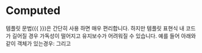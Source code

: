 # Computed 
템플릿 문법({{ }})은 간단히 사용 하면 매우 편리합니다. 하지만 템플릿 표현식 내 코드가 길어질 경우 가독성이 떨어지고 유지보수가 어려워질 수 있습니다. 예를 들어 아래와 같이 객체가 있는경우:
그리고 <template> 에 author가 책을 갖고 있는지 없는지 여부를 표시하고 싶습니다.
이 시점에서 템플릿 표현식은 복잡해지며 선언적이지 않습니다. 또 이러한 코드를 여러곳에서 반복적으로 사용해야 한다면 더더욱 비효율 적일 것입니다.
이럴때 사용하는 것이 계산된 속성(computed property)입니다. 

## Computed vs Method
아래와 같이 메서드를 활용하면 computed와 동일한 효과를 얻을 수 있습니다.
이렇게 computed와 메서드는 동일한 결과를 얻을 수 있습니다. 하지만 차이점은 computed는 결과가 캐시된다는 것입니다. 그리고 computed 내 반응형 데이터가 변경된 경우에만 다시 계산됩니다.
### Computed는 캐쉬됨
### Method는 파라미터가 올 수 있음
### 컴포넌트 랜더링시 computed는 비용이 적게듬
#### 관련 https://v2.ko.vuejs.org/v2/guide/comparison.html

## Writable Computed
Computed는 기본적으로 getter전용입니다. 계산된 속성에 새 값을 할당하려고 하면 런타임 경고가 표시됩니다.  새로운 계산된 속성이 필요한 경우에 getter와 setter를 모두 제공하여 속성을 만들 수 있습니다.